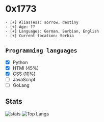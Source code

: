 # 0x1773
```
- [+] Alias(es): sorrow, destiny
- [+] Age: ??
- [+] Languages: German, Serbian, English
- [+] Current location: Serbia
```
## `Programming languages`
- [x] Python
- [x] HTMl (45%)
- [x] CSS (10%)
- [ ] JavaScript
- [ ] GoLang
## __Stats__
![stats](https://github-readme-stats.vercel.app/api?username=0x1773&show_icons=true&theme=omni&count_private=true)
![Top Langs](https://github-readme-stats.vercel.app/api/top-langs/?username=0x1773&layout=compact&theme=omni)
